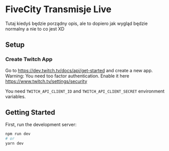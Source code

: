 # FiveCity Transmisje Live

Tutaj kiedyś będzie porządny opis, ale to dopiero jak wygląd będzie normalny a nie to co jest XD

## Setup

### Create Twitch App
Go to <https://dev.twitch.tv/docs/api/get-started> and create a new app.
Warning: You need too factor authentication. Enable it here <https://www.twitch.tv/settings/security>

You need `TWITCH_API_CLIENT_ID` and `TWITCH_API_CLIENT_SECRET` environment variables.
## Getting Started

First, run the development server:

```bash
npm run dev
# or
yarn dev
```
